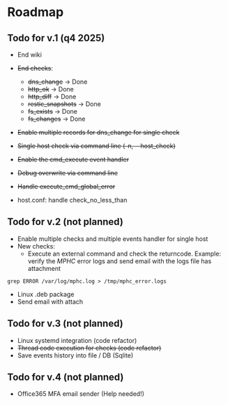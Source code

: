# Roadmap
## Todo for v.1 (q4 2025)
- End wiki
- ~~End checks~~:
	- ~~dns_change~~ -> Done
	- ~~http_ok~~ -> Done
	- ~~http_diff~~ -> Done
	- ~~restic_snapshots~~ -> Done
	- ~~fs_exists~~ -> Done
	- ~~fs_changes~~ -> Done

- ~~Enable multiple records for dns_change for single check~~
- ~~Single host check via command line (-n, --host_check)~~
- ~~Enable the cmd_execute event handler~~
- ~~Debug overwrite via command line~~
- ~~Handle execute_cmd_global_error~~
- host.conf: handle check_no_less_than

## Todo for v.2 (not planned)
- Enable multiple checks and multiple events handler for single host
- New checks:
	- Execute an external command and check the returncode. Example: verify the *MPHC* error logs and send email with the logs file has attachment

```
grep ERROR /var/log/mphc.log > /tmp/mphc_error.logs
```
- Linux .deb package
- Send email with attach

## Todo for v.3 (not planned)
- Linux systemd integration (code refactor)
- ~~Thread code execution for checks (code refactor)~~
- Save events history into file / DB (Sqlite)

## Todo for v.4 (not planned)
- Office365 MFA email sender (Help needed!)
